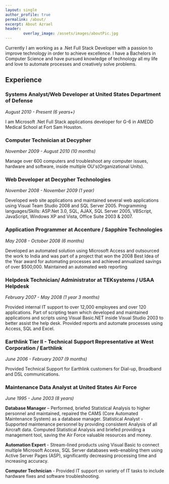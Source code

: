 ```yaml
---
layout: single
author_profile: true
permalink: /about/
excerpt: About Azrael
header:
        overlay_image: /assets/images/aboutPic.jpg
---
```


Currently I am working as a .Net Full Stack Developer with a passion to improve technology in order to achieve excellence. 
I have a Bachelors in Computer Science and have pursued knowledge of technology all my life and love to automate processes and creatively solve problems.

## Experience

### Systems Analyst/Web Developer at United States Department of Defense
_August 2010 - Present (6 years+)_

I am Microsoft .Net Full Stack applications developer for G-6 in AMEDD Medical School at Fort Sam
Houston.

### Computer Technician at Decypher
_November 2009 - August 2010 (10 months)_

Manage over 600 computers and troubleshoot any computer issues, hardware and software, inside multiple OU's(Organizational
Units).

### Web Developer at Decypher Technologies
_November 2008 - November 2009 (1 year)_

Developed web site applications and maintained several web applications using Visual Team Studio 2008 and
SQL Server 2005.
Programming languages/Skills: ASP.Net 3.0, SQL, AJAX, SQL Server 2005, VBScript, JavaScript, Windows
XP and Vista, Office Suite 2003 & 2007.

### Application Programmer at Accenture / Sapphire Technologies
_May 2008 - October 2008 (6 months)_

Developed an automated solution using Microsoft Access and outsourced the work to India and was part of
a project that won the 2008 Best Idea of the Year award for automating processes and achieved annualized
savings of over $500,000.
Maintained an automated web reporting

### Helpdesk Technician/ Administrator at TEKsystems / USAA Helpdesk
_February 2007 - May 2008 (1 year 3 months)_

Provided internal IT support to over 12,000 employees and over 120 applications.
Part of scripting team which developed and maintained applications and scripts using Visual Basic.NET
inside Visual Studio 2003 to better assist the help desk.
Provided reports and automate processes using Access, SQL and Excel.

### Earthlink Tier II - Technical Support Representative at West Corporation / Earthlink
_June 2006 - February 2007 (9 months)_

Provided Technical Support for Earthlink customers for Dial-up, Broadband and DSL communications.

### Maintenance Data Analyst at United States Air Force
_June 1995 - June 2003 (8 years)_

__Database Manager__ – Performed, briefed Statistical Analysis to higher personnel and maintained, repaired the
CAMS (Core Automated Maintenance System) as a database manager.
Statistical Analyst - Supported maintenance personnel by providing consistent Analysis of all Aircraft data.
Computed Statistical Analysis and briefed providing a management tool, saving the Air Force valuable
resources and money.

__Automation Expert__ - Stream-lined products using Visual Basic to connect multiple Microsoft Access, SQL
Server databases web-enabling them using Active Server Pages (ASP), significantly decreasing processing
time and increasing accuracy.

__Computer Technician__ - Provided IT support on variety of IT tasks to include hardware fixes and software troubleshooting.